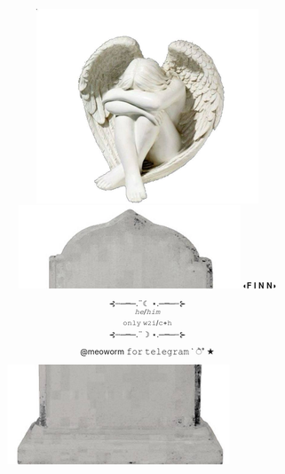 <p align="center"
<br> <img width="400" src="https://github.com/meoworm/meoworm/blob/main/angel.jpg"       
<p 
<br> <img width="400" src="https://github.com/meoworm/meoworm/blob/main/начало.jpg"
<br> ◖𝐅 𝐈 𝐍 𝐍◗
</p> 

<p align="center"
<br>⊰┄─┉─.¨☾ ⋆.─┉─┄⊱
<br><sup><i>𝚑𝚎/𝚑𝚒𝚖</i></sup>
<br> <sup>𝚘𝚗𝚕𝚢 𝚠𝟸𝚒/𝚌+𝚑</sup>
<br>⊰┄─┉─.¨☽ ⋆.─┉─┄⊱

<p align="center"
<br> @meoworm 𝚏𝚘𝚛 𝚝𝚎𝚕𝚎𝚐𝚛𝚊𝚖 ` ੈ˚ ★
<p 
<br> <img width="400" src="https://github.com/meoworm/meoworm/blob/main/конец.jpg"

